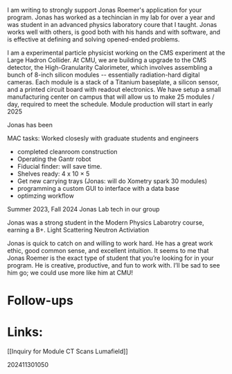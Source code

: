
I am writing to strongly support Jonas Roemer's application for your program. 
Jonas has worked as a techincian in my lab for over a year and was student in an advanced physics laboratory coure that I taught. 
Jonas works well with others, is good both with his hands and with software, and is effective at defining and solving opened-ended problems.

I am a experimental particle physicist working on the CMS experiment at the Large Hadron Collider. 
At CMU, we are building a upgrade to the CMS detector, the High-Granularity Calorimeter, which involves assembling a bunch of 8-inch silicon modules -- essentially radiation-hard digital cameras. 
Each module is a stack of a Titanium baseplate, a silicon sensor, and a printed circuit board with readout electronics. 
We have setup a small manufacturing center on campus that will allow us to make 25 modules / day,  required to meet the schedule.
Module production will start in early 2025

Jonas has been 




MAC tasks: 
Worked closesly with graduate students and engineers
- completed cleanroom construction
- Operating the Gantr robot
- Fiducial finder: will save time. 
- Shelves ready: 4 x 10 × 5
- Get new carrying trays (Jonas: will do Xometry spark 30 modules)
- programming a custom GUI to interface with a data base
- optimzing workflow



Summer 2023, Fall 2024
Jonas Lab tech in our group


Jonas was a strong student in the Modern Physics Labarotry course, earning a B+.
Light Scattering
Neutron Activiation

Jonas is quick to catch on and willing to work hard. He has a great work ethic, good common sense, and excellent intuition.
It seems to me that Jonas Roemer is the exact type of student that you’re looking for in your program. 
He is creative, productive, and fun to work with. 
I’ll be sad to see him go; we could use more like him at CMU!


# Follow-ups


# Links: 

[[Inquiry for Module CT Scans Lumafield]]

202411301050
